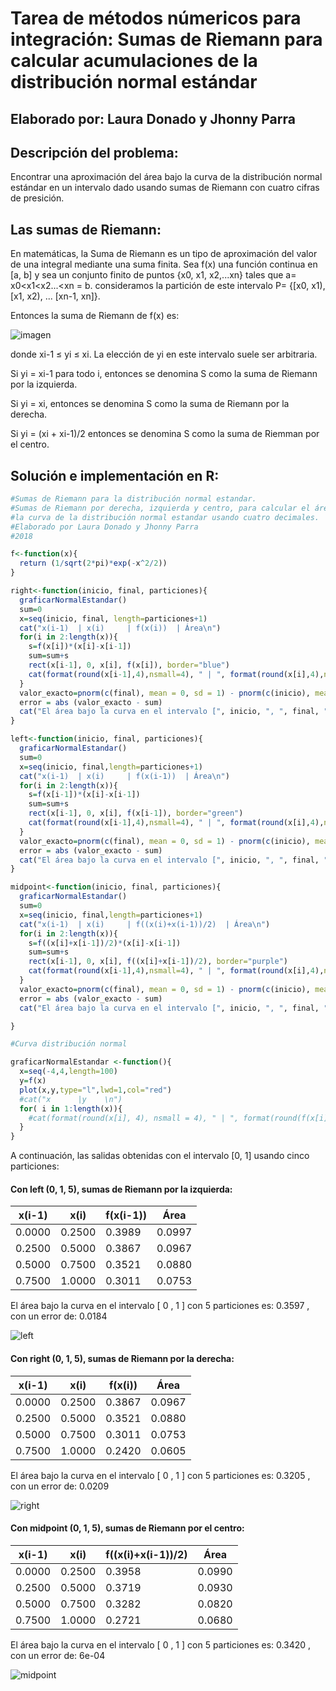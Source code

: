 # Tarea de métodos númericos para integración: Sumas de Riemann para calcular acumulaciones de la distribución normal estándar
## Elaborado por: Laura Donado y Jhonny Parra


## Descripción del problema:

Encontrar una aproximación del área bajo la curva de la distribución normal estándar en un intervalo dado usando sumas de Riemann con cuatro cifras de presición.

## Las sumas de Riemann:

En matemáticas, la Suma de Riemann es un tipo de aproximación del valor de una integral mediante una suma finita.
Sea f(x) una función continua en [a, b] y sea un conjunto finito de puntos {x0, x1, x2,...xn} tales que a= x0<x1<x2...<xn = b.
consideramos la partición de este intervalo P=  {[x0, x1), [x1, x2), ... [xn-1, xn]}.


Entonces la suma de Riemann de f(x) es:

![imagen](http://4.bp.blogspot.com/-JOwd7DZ-wng/Txs51tPD9dI/AAAAAAAAABs/wEkDB5XZnrE/s1600/ooooo.png)

donde xi-1 ≤ yi ≤ xi. La elección de yi en este intervalo suele ser arbitraria.

Si yi = xi-1 para todo i, entonces se denomina S como la suma de Riemann por la izquierda. 

Si yi = xi, entonces se denomina S como la suma de Riemann por la derecha.

Si yi = (xi + xi-1)/2 entonces se denomina S como la suma de Riemman por el centro.


## Solución e implementación en R:

```r
#Sumas de Riemann para la distribución normal estandar.
#Sumas de Riemann por derecha, izquierda y centro, para calcular el área bajo
#la curva de la distribución normal estandar usando cuatro decimales.
#Elaborado por Laura Donado y Jhonny Parra
#2018

f<-function(x){
  return (1/sqrt(2*pi)*exp(-x^2/2))
}

right<-function(inicio, final, particiones){
  graficarNormalEstandar()
  sum=0
  x=seq(inicio, final, length=particiones+1)
  cat("x(i-1)  | x(i)     | f(x(i))  | Área\n")
  for(i in 2:length(x)){
    s=f(x[i])*(x[i]-x[i-1])
    sum=sum+s
    rect(x[i-1], 0, x[i], f(x[i]), border="blue")
    cat(format(round(x[i-1],4),nsmall=4), " | ", format(round(x[i],4),nsmall=4), " | ", format(round(f(x[i]),4),nsmall=4), " | ", format(round(s,4),nsmall=4), "\n")
  }
  valor_exacto=pnorm(c(final), mean = 0, sd = 1) - pnorm(c(inicio), mean = 0, sd = 1)
  error = abs (valor_exacto - sum)
  cat("El área bajo la curva en el intervalo [", inicio, ", ", final, "] con ", particiones, " particiones es: ", format(round(sum,4), nsmall=4), ", con un error de: ",format(round(error,4),nsmall=4))
}

left<-function(inicio, final, particiones){
  graficarNormalEstandar()
  sum=0
  x=seq(inicio, final,length=particiones+1)
  cat("x(i-1)  | x(i)     | f(x(i-1))  | Área\n")
  for(i in 2:length(x)){
    s=f(x[i-1])*(x[i]-x[i-1])
    sum=sum+s
    rect(x[i-1], 0, x[i], f(x[i-1]), border="green")
    cat(format(round(x[i-1],4),nsmall=4), " | ", format(round(x[i],4),nsmall=4), " | ", format(round(f(x[i-1]),4),nsmall=4), " | ", format(round(s,4),nsmall=4), "\n")
  }
  valor_exacto=pnorm(c(final), mean = 0, sd = 1) - pnorm(c(inicio), mean = 0, sd = 1)
  error = abs (valor_exacto - sum)
  cat("El área bajo la curva en el intervalo [", inicio, ", ", final, "] con ", particiones, " particiones es: ", format(round(sum,4), nsmall=4), ", con un error de: ",format(round(error,4),nsmall=4))
}

midpoint<-function(inicio, final, particiones){
  graficarNormalEstandar()
  sum=0
  x=seq(inicio, final,length=particiones+1)
  cat("x(i-1)  | x(i)     | f((x(i)+x(i-1))/2)  | Área\n")
  for(i in 2:length(x)){
    s=f((x[i]+x[i-1])/2)*(x[i]-x[i-1])
    sum=sum+s
    rect(x[i-1], 0, x[i], f((x[i]+x[i-1])/2), border="purple")
    cat(format(round(x[i-1],4),nsmall=4), " | ", format(round(x[i],4),nsmall=4), " | ", format(round(f((x[i]+x[i-1])/2),4),nsmall=4), "            |", format(round(s,4),nsmall=4), "\n")
  }
  valor_exacto=pnorm(c(final), mean = 0, sd = 1) - pnorm(c(inicio), mean = 0, sd = 1)
  error = abs (valor_exacto - sum)
  cat("El área bajo la curva en el intervalo [", inicio, ", ", final, "] con ", particiones, " particiones es: ", format(round(sum,4), nsmall=4), ", con un error de: ",format(round(error,4),nsmall=4))

}

#Curva distribución normal

graficarNormalEstandar <-function(){
  x=seq(-4,4,length=100)
  y=f(x)
  plot(x,y,type="l",lwd=1,col="red")
  #cat("x      |y    \n")
  for( i in 1:length(x)){
    #cat(format(round(x[i], 4), nsmall = 4), " | ", format(round(f(x[i]),4), nsmall=4), "\n")
  }
}
```


A continuación, las salidas obtenidas con el intervalo [0, 1] usando cinco particiones:

#### Con left (0, 1, 5), sumas de Riemann por la izquierda:


| x(i-1)  | x(i)     | f(x(i-1))  | Área|
| ------------ | ------------ | ------------ | ------------ |
|0.0000  |  0.2500  |  0.3989  |  0.0997|
|0.2500  |  0.5000  |  0.3867  |  0.0967|
|0.5000  |  0.7500  |  0.3521  |  0.0880|
|0.7500  |  1.0000  |  0.3011  |  0.0753|

El área bajo la curva en el intervalo [ 0 ,  1 ] con  5  particiones es:  0.3597 , con un error de:  0.0184

![left](https://github.com/JhonnyParraB/AnalisisNumerico-1826-/blob/master/Talleres%20y%20tareas/Tareas/Imagenes%20tareas/left.png)

#### Con right (0, 1, 5), sumas de Riemann por la derecha:

|x(i-1)  | x(i)     | f(x(i))  | Área|
| ------------ | ------------ | ------------ | ------------ |
|0.0000  |  0.2500  |  0.3867  |  0.0967| 
|0.2500  |  0.5000  |  0.3521  |  0.0880|
|0.5000  |  0.7500  |  0.3011  |  0.0753|
|0.7500  |  1.0000  |  0.2420  |  0.0605| 

El área bajo la curva en el intervalo [ 0 ,  1 ] con  5  particiones es:  0.3205 , con un error de:  0.0209

![right](https://github.com/JhonnyParraB/AnalisisNumerico-1826-/blob/master/Talleres%20y%20tareas/Tareas/Imagenes%20tareas/right.png)

#### Con midpoint (0, 1, 5), sumas de Riemann por el centro:

| x(i-1)  | x(i)     | f((x(i)+x(i-1))/2)  | Área |
| ------------ | ------------ | ------------ | ------------ |
|0.0000  |  0.2500  |  0.3958             | 0.0990 |
|0.2500  |  0.5000  |  0.3719             | 0.0930 |
|0.5000  |  0.7500  |  0.3282             | 0.0820 |
|0.7500  |  1.0000  |  0.2721             | 0.0680 |

El área bajo la curva en el intervalo [ 0 ,  1 ] con  5  particiones es:  0.3420 , con un error de:  6e-04

![midpoint](https://github.com/JhonnyParraB/AnalisisNumerico-1826-/blob/master/Talleres%20y%20tareas/Tareas/Imagenes%20tareas/midpoint.png)
